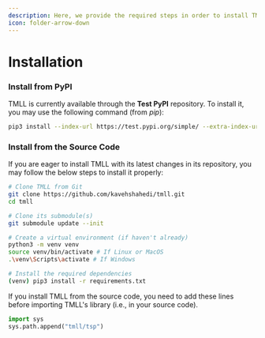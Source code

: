 ```yaml
---
description: Here, we provide the required steps in order to install TMLL on your machine.
icon: folder-arrow-down
---
```


# Installation

### Install from PyPI

TMLL is currently available through the **Test PyPI** repository. To install it, you may use the following command (from _pip_):

```bash
pip3 install --index-url https://test.pypi.org/simple/ --extra-index-url https://pypi.org/simple tmll
```

### Install from the Source Code

If you are eager to install TMLL with its latest changes in its repository, you may follow the below steps to install it properly:

```bash
# Clone TMLL from Git
git clone https://github.com/kavehshahedi/tmll.git
cd tmll

# Clone its submodule(s)
git submodule update --init

# Create a virtual environment (if haven't already)
python3 -m venv venv
source venv/bin/activate # If Linux or MacOS
.\venv\Scripts\activate # If Windows 

# Install the required dependencies
(venv) pip3 install -r requirements.txt
```

If you install TMLL from the source code, you need to add these lines before importing TMLL's library (i.e., in your source code).

```python
import sys
sys.path.append("tmll/tsp")
```

